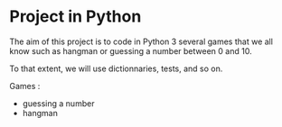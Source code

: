 # Project in Python

The aim of this project is to code in Python 3 several games that we all know such as hangman or guessing a number between 0 and 10.

To that extent, we will use dictionnaries, tests, and so on.

Games :
- guessing a number
- hangman
